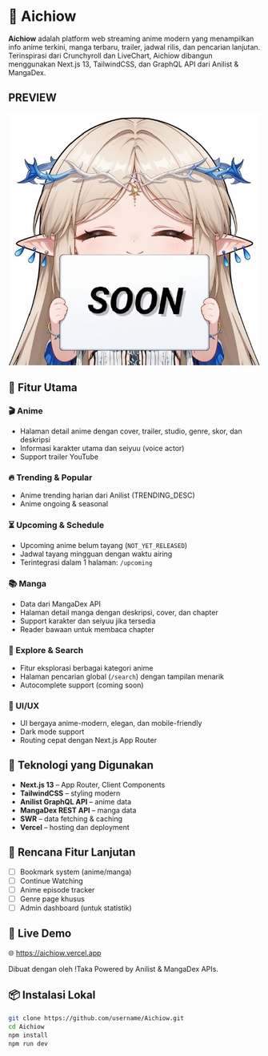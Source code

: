 # 🌌 Aichiow

**Aichiow** adalah platform web streaming anime modern yang menampilkan info anime terkini, manga terbaru, trailer, jadwal rilis, dan pencarian lanjutan. Terinspirasi dari Crunchyroll dan LiveChart, Aichiow dibangun menggunakan Next.js 13, TailwindCSS, dan GraphQL API dari Anilist & MangaDex.

## PREVIEW
![Aichiow Preview](public/preview.png)

## 🚀 Fitur Utama

### 🎬 Anime
- Halaman detail anime dengan cover, trailer, studio, genre, skor, dan deskripsi
- Informasi karakter utama dan seiyuu (voice actor)
- Support trailer YouTube

### 🔥 Trending & Popular
- Anime trending harian dari Anilist (TRENDING_DESC)
- Anime ongoing & seasonal

### ⏳ Upcoming & Schedule
- Upcoming anime belum tayang (`NOT_YET_RELEASED`)
- Jadwal tayang mingguan dengan waktu airing
- Terintegrasi dalam 1 halaman: `/upcoming`

### 📚 Manga
- Data dari MangaDex API
- Halaman detail manga dengan deskripsi, cover, dan chapter
- Support karakter dan seiyuu jika tersedia
- Reader bawaan untuk membaca chapter

### 🧭 Explore & Search
- Fitur eksplorasi berbagai kategori anime
- Halaman pencarian global (`/search`) dengan tampilan menarik
- Autocomplete support (coming soon)

### 🎨 UI/UX
- UI bergaya anime-modern, elegan, dan mobile-friendly
- Dark mode support
- Routing cepat dengan Next.js App Router

## 🧩 Teknologi yang Digunakan

- **Next.js 13** – App Router, Client Components
- **TailwindCSS** – styling modern
- **Anilist GraphQL API** – anime data
- **MangaDex REST API** – manga data
- **SWR** – data fetching & caching
- **Vercel** – hosting dan deployment


## 🧪 Rencana Fitur Lanjutan
- [ ] Bookmark system (anime/manga)
- [ ] Continue Watching
- [ ] Anime episode tracker
- [ ] Genre page khusus
- [ ] Admin dashboard (untuk statistik)

## 🔗 Live Demo
🌐 https://aichiow.vercel.app

Dibuat dengan oleh !Taka
Powered by Anilist & MangaDex APIs.


## 📦 Instalasi Lokal

```bash
git clone https://github.com/username/Aichiow.git
cd Aichiow
npm install
npm run dev
